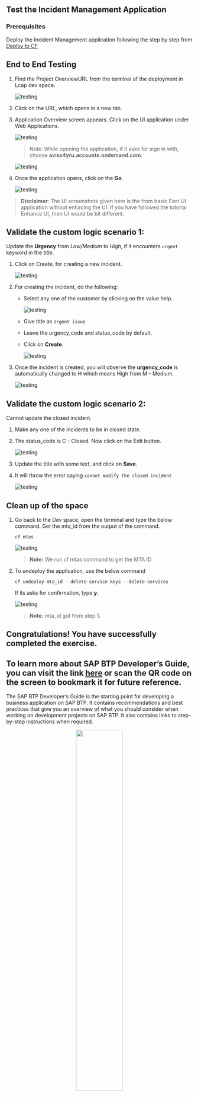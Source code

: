 ## Test the Incident Management Application

### Prerequisites

Deploy the Incident Management application following the step by step from [Deploy to CF](./deploy-cf.md)

## End to End Testing

1. Find the Project OverviewURL from the terminal of the deployment in Lcap dev space. 

    ![testing](../images/deploy-cf/deploy_completed.png)

2. Click on the URL, which opens in a new tab.

3. Application Overview screen appears. Click on the UI application under Web Applications.

    ![testing](../images/e2e-testing/application_overview.png)

    > Note: While opening the application, if it asks for sign in with, choose **aviss4yru.accounts.ondemand.com**.

    ![testing](../images/e2e-testing/choose_provider.png)

4. Once the application opens, click on the **Go**.

    ![testing](../images/e2e-testing/app_go.png)

> **Disclaimer**: The UI screenshots given here is the from basic Fiori UI application without enhacing the UI. If you have followed the tutorial Enhance UI, then UI would be bit different.   

## Validate the custom logic scenario 1: 

Update the **Urgency** from *Low/Medium* to *High*, if it encounters ```urgent``` keyword in the title.

1. Click on Create, for creating a new incident.

    ![testing](../images/e2e-testing/incident_create.png)

2. For creating the incident, do the following:

    - Select any one of the customer by clicking on the value help.

        ![testing](../images/e2e-testing/customer_value_help.png)

    - Give title as `Urgent issue`

    - Leave the urgency_code and status_code by default.

    - Click on **Create**.

        ![testing](../images/e2e-testing/create_draft.png)

3. Once the incident is created, you will observe the **urgency_code** is automatically changed to H which means High from M - Medium.

    ![testing](../images/e2e-testing/updated_high.png)

## Validate the custom logic scenario 2:

Cannot update the closed incident.

1. Make any one of the incidents to be in closed state. 

2. The status_code is C - Closed. Now click on the Edit button.

    ![testing](../images/e2e-testing/edit_closed.png)

3. Update the title with some text, and click on **Save**.

4. It will throw the error saying `cannot modify the closed incident`

    ![testing](../images/e2e-testing/logic2_check.png)

## Clean up of the space

1. Go back to the Dev space, open the terminal and type the below command. Get the mta_id from the output of the command.

    ```shell
    cf mtas
    ```

    ![testing](../images/e2e-testing/get_mtaid.png)

    > **Note:** We run cf mtas command to get the MTA ID

2. To undeploy the application, use the below command

    ```shell
    cf undeploy mta_id --delete-service-keys --delete-services
    ```

    If its asks for confirmation, type **y**.

    ![testing](../images/e2e-testing/undeploy_confirm.png)

    > **Note:** mta_id got from step 1.


## Congratulations! You have successfully completed the exercise.

## To learn more about SAP BTP Developer’s Guide, you can visit the link [here](https://help.sap.com/docs/btp/btp-developers-guide/btp-developers-guide) or scan the QR code on the screen to bookmark it for future reference.

The SAP BTP Developer’s Guide is the starting point for developing a business application on SAP BTP. It contains recommendations and best practices that give you an overview of what you should consider when working on development projects on SAP BTP. It also contains links to step-by-step instructions when required.

<p align="center">
 <img align="center" src="../images/e2e-testing/help_sap_com_qr.png" width="50%"/>
</p>

## We would love to hear your feedback to improve the content to better suit your learning needs. Please use the [link](https://forms.office.com/e/jQLVbT1RGe) or scan the below QR code.

<p align="center">
 <img align="center" src="../images/e2e-testing/feedback_qr1.png" width="50%"/>
</p>
